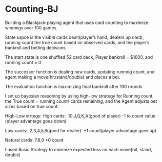 # Counting-BJ
Building a Blackjack-playing agent that uses card counting to maximize winnings over 100 games. 

State sapce is the visible cards dealt(player’s hand, dealers up card), running count the true count based on observed cards, and the player’s bankroll and betting decisions. 

The start state is one shuffled 52 card deck, Player bankroll = $1000, and running count = 0


The successor function is dealing new cards, updating runnnig count, and agent making a move(hit/stand/double) and places a bet. 

The evaluation function is maximizing final bankroll after 100 rounds 

I set up bayesian reasoning by  using high-low strategy for Running count, the True count = running count/ cards remaining, and the Agent adjusts bet sizes based on true count. 

High-Low strtegy:
High cards: 
10,J,Q,K,A(good of player)
-1 to count value (player advantage goes down)

Low cards: 
2,3,4,5,6(good for dealer) 
+1 count(player advantage goes up)

Natural cards:
7,8,9
+0 count

I used Basic Strategy to minimize expected loss on each move(hit, stand, double)




 

